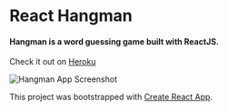 # React Hangman

#### Hangman is a word guessing game built with ReactJS. 
Check it out on [Heroku](https://limitless-beyond-28378.herokuapp.com/)

![Hangman App Screenshot](https://i.imgur.com/GFPrroj.png)

This project was bootstrapped with [Create React App](https://github.com/facebookincubator/create-react-app).

